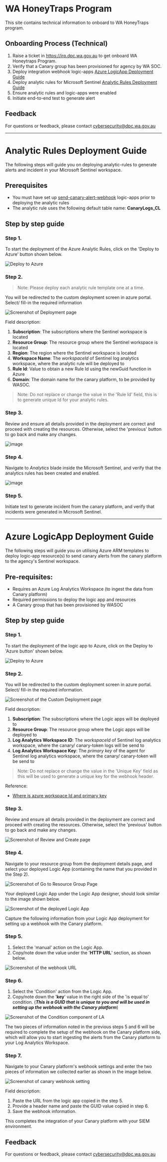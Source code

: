 <!-- BEGINNING: Intro -->
# WA HoneyTraps Program

This site contains technical information to onboard to WA HoneyTraps program.

## Onboarding Process (Technical)

1. Raise a ticket in <https://irp.dpc.wa.gov.au> to get onboard WA Honeytraps Program.
2. Verify that a Canary group has been provisioned for agency by WA SOC.
3. Deploy integration webhook logic-apps [Azure LogicApp Deployment Guide](#azure-logicapp-deployment-guide)
4. Deploy analytic rules for Microsoft Sentinel [Analytic Rules Deployment Guide](#analytic-rules-deployment-guide)
5. Ensure analytic rules and logic-apps were enabled
6. Initiate end-to-end test to generate alert

## Feedback
For questions or feedback, please contact cybersecurity@dpc.wa.gov.au
<!-- END: Intro -->

---

<!-- BEGINNING: Analytic Rules Deployment Guide -->
# Analytic Rules Deployment Guide

The following steps will guide you on deploying analytic-rules to generate alerts and incident in your Microsoft Sentinel workspace.

## Prerequisites

- You must have set up [send-canary-alert-webhook](#azure-logicapp-deployment-guide) logic-apps prior to deploying the analytic rules
- The analytic rule uses the following default table name: **CanaryLogs_CL**

## Step by step guide

### Step 1.

To start the deployment of the Azure Analytic Rules, click on the 'Deploy to Azure' button shown below.

![Deploy to Azure](https://aka.ms/deploytoazurebutton)

### Step 2.

> Note: Please deploy each analytic rule template one at a time.

You will be redirected to the custom deployment screen in azure portal. Select/ fill-in the required information

![Screenshot of Deployment page](./images/DeploymentPage.png)

Field description:
1. **Subscription**: The subscriptions where the Sentinel workspace is located
2. **Resource Group**: The resource group where the Sentinel workspace is located
3. **Region**: The region where the Sentinel workspace is located
4. **Workspace Name**: The _workspaceId_ of Sentinel log analytics workspace, where the analytic rule will be deployed to
5. **Rule Id**: Value to obtain a new Rule Id using the newGuid function in Azure
6. **Domain**: The domain name for the canary platform, to be provided by WASOC.

> Note: Do not replace or change the value in the 'Rule Id' field, this is to generate unique Id for your analytic rules.

### Step 3.
Review and ensure all details provided in the deployment are correct and proceed with creating the resources. Otherwise, select the 'previous' button to go back and make any changes.

![image](https://github.com/user-attachments/assets/d0426b4d-d76a-4668-8a5e-d20fc0a58a52)

### Step 4.
Navigate to _Analytics_ blade inside the Microsoft Sentinel, and verify that the analytics rules has been created and enabled.

![image](https://github.com/user-attachments/assets/642fef4b-409d-473b-b074-fa80c02afa3a)

### Step 5.
Initiate test to generate incident from the canary platform, and verify that incidents were generated in Microsoft Sentinel.
<!-- END: Analytic Rules Guide -->

---

<!-- BEGINNING: Azure LogicApp Deployment Guide -->
# Azure LogicApp Deployment Guide

The following steps will guide you on utilising Azure ARM templates to deploy logic-app resource(s) to send canary alerts from the canary platform to the agency's Sentinel workspace.

## Pre-requisites:
- Requires an Azure Log Analytics Workspace (to ingest the data from Canary platform)
- Required permissions to deploy the logic app and resources
- A Canary group that has been provisioned by WASOC

## Step by step guide

### Step 1. 
To start the deployment of the logic app to Azure, click on the Deploy to 'Azure button' shown below.

![Deploy to Azure](https://aka.ms/deploytoazurebutton)

### Step 2.
You will be redirected to the custom deployment screen in azure portal. Select/ fill-in the required information.

![Screenshot of the Custom Deployment page](./images/custom-deployment-page-ss.png)

Field description:
1. **Subscription**: The subscriptions where the Logic apps will be deployed to
2. **Resource Group**: The resource group where the Logic apps will be deployed to
3. **Log Analytics Workspace ID**: The _workspaceId_ of Sentinel log analytics workspace, where the canary/ canary-token logs will be send to
4. **Log Analytics Workspace Key**: The _primary key_ of the agent for Sentinel log analytics workspace, where the canary/ canary-token will be send to

> Note: Do not replace or change the value in the 'Unique Key' field as this will be used to generate a unique key for the webhook header.

Reference: 
- [Where is azure workspace Id and primary key](https://learn.microsoft.com/en-us/answers/questions/1154380/where-is-azure-is-the-primary-key-and-workspace-id)


### Step 3.
Review and ensure all details provided in the deployment are correct and proceed with creating the resources. Otherwise, select the 'previous' button to go back and make any changes.

![Screenshot of Review and Create page](./images/review-and-create-page-ss.png)

### Step 4.
Navigate to your resource group from the deployment details page, and select your deployed Logic App (containing the name that you provided in the Step 2).

![Screenshot of Go to Resource Group Page](./images/goto-resource-group-page-ss.png)

Your deployed Logic App under the Logic App designer, should look similar to the image shown below.

![Screenshot of the deployed Logic App](./images/deployed-logic-app-ss.png)


Capture the following information from your Logic App deployment for setting up a webhook with the Canary platform.

### Step 5.

1. Select the 'manual' action on the Logic App.
2. Copy/note down the value under the '**HTTP URL**' section, as shown below.

![Screenshot of the webhook URL](./images/webhook-url-la-ss.png)

### Step 6.

1. Select the 'Condition' action from the Logic App.
2. Copy/note down the '**key**' value in the right side of the 'is equal to' condition. (***This is a GUID that is unique to you and will be used in setting up the webhook with the Canary platform***)

![Screenshot of the Condition component of LA](./images/copy-value-from-la-condition-ss.png)

The two pieces of information noted in the previous steps 5 and 6 will be required to complete the setup of the webhook on the Canary platform side, which will allow you to start ingesting the alerts from the Canary platform to your Log Analytics Workspace.

### Step 7.

Navigate to your Canary platform's webhook settings and enter the two pieces of information we collected earlier as shown in the image below.

![Screenshot of canary webhook setting](./images/canaryplatform-webhook-settings.png)

Field description:

1. Paste the URL from the logic app copied in the step 5.
2. Provide a header name and paste the GUID value copied in step 6.
3. Save the webhook information.

This completes the integration of your Canary platform with your SIEM environment.

<!-- END: Azure LogicApp Deployment Guide -->


## Feedback
For questions or feedback, please contact cybersecurity@dpc.wa.gov.au
